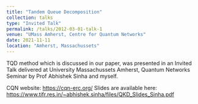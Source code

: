 ```yaml
---
title: "Tandem Queue Decomposition"
collection: talks
type: "Invited Talk"
permalink: /talks/2012-03-01-talk-1
venue: "UMass Amherst, Centre for Quantum Networks"
date: 2021-11-11
location: "Amherst, Massachussets"
---
```


TQD method which is discussed in our paper, was presented in an Invited Talk delivered at University Massachussets Amherst, Quantum Networks Seminar by Prof Abhishek Sinha and myself. 

CQN website: https://cqn-erc.org/
Slides are available here: https://www.tifr.res.in/~abhishek.sinha/files/QKD_Slides_Sinha.pdf

